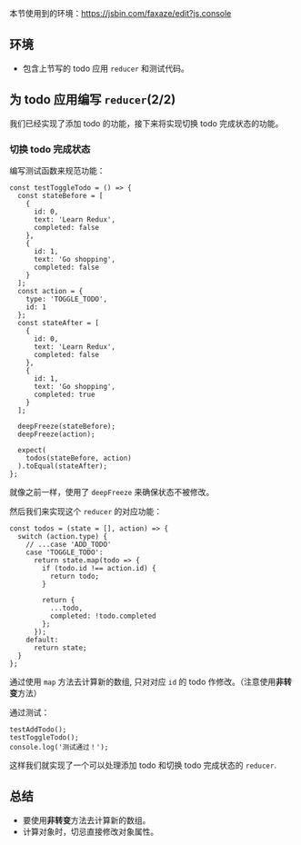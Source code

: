 本节使用到的环境：https://jsbin.com/faxaze/edit?js,console

## 环境
- 包含上节写的 todo 应用 `reducer` 和测试代码。

## 为 todo 应用编写 `reducer`(2/2)
我们已经实现了添加 todo 的功能，接下来将实现切换 todo 完成状态的功能。

### 切换 todo 完成状态
编写测试函数来规范功能：
```
const testToggleTodo = () => {
  const stateBefore = [
    {
      id: 0,
      text: 'Learn Redux',
      completed: false
    },
    {
      id: 1,
      text: 'Go shopping',
      completed: false
    }
  ];
  const action = {
    type: 'TOGGLE_TODO',
    id: 1
  };
  const stateAfter = [
    {
      id: 0,
      text: 'Learn Redux',
      completed: false
    },
    {
      id: 1,
      text: 'Go shopping',
      completed: true
    }
  ];

  deepFreeze(stateBefore);
  deepFreeze(action);

  expect(
    todos(stateBefore, action)
  ).toEqual(stateAfter);
};
```
就像之前一样，使用了 `deepFreeze` 来确保状态不被修改。

然后我们来实现这个 `reducer` 的对应功能：
```
const todos = (state = [], action) => {
  switch (action.type) {
    // ...case 'ADD_TODO'
    case 'TOGGLE_TODO':
      return state.map(todo => {
        if (todo.id !== action.id) {
          return todo;
        }

        return {
          ...todo,
          completed: !todo.completed
        };
      });
    default:
      return state;
  }
};
```
通过使用 `map` 方法去计算新的数组, 只对对应 `id` 的 todo 作修改。（注意使用**非转变**方法）

通过测试：
```
testAddTodo();
testToggleTodo();
console.log('测试通过！');
```

这样我们就实现了一个可以处理添加 todo 和切换 todo 完成状态的 `reducer`.

## 总结
- 要使用**非转变**方法去计算新的数组。
- 计算对象时，切忌直接修改对象属性。
